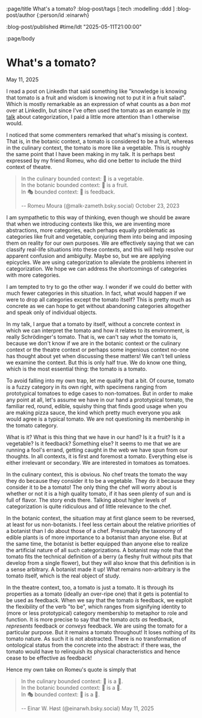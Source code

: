 :page/title What's a tomato?
:blog-post/tags [:tech :modelling :ddd ]
:blog-post/author {:person/id :einarwh}

:blog-post/published #time/ldt "2025-05-11T21:00:00"

:page/body

# What's a tomato?

<p class="blog-post-date">May 11, 2025</p>

I read a post on LinkedIn that said something like "knowledge is knowing that tomato is a fruit and wisdom is knowing not to put it in a fruit salad". Which is mostly remarkable as an expression of what counts as a _bon mot_ over at LinkedIn, but since I've often used the tomato as an example in [my talk](https://www.youtube.com/watch?v=SAWVPCO575k) about categorization, I paid a little more attention than I otherwise would.

I noticed that some commenters remarked that what's missing is context. That is, in the botanic context, a tomato is considered to be a fruit, whereas in the culinary context, the tomato is more like a vegetable. This is roughly the same point that I have been making in my talk. It is perhaps best expressed by my friend Romeu, who did one better to include the third context of theatre.

> In the culinary bounded context: 🍅 is a vegetable.<br/>
> In the botanic bounded context: 🍅 is a fruit.<br/>
> In 🎭 bounded context: 🍅 is feedback.<br/>
>
> -- Romeu Moura (@malk-zameth.bsky.social) October 23, 2023

I am sympathetic to this way of thinking, even though we should be aware that when we introducing contexts like this, we are inventing more abstractions, more categories, each perhaps equally problematic as categories like fruit and vegetable, conjuring them into being and imposing them on reality for our own purposes. We are effectively saying that we can classify real-life situations into these contexts, and this will help resolve our apparent confusion and ambiguity. Maybe so, but we are applying epicycles. We are using categorization to alleviate the problems inherent in categorization. We hope we can address the shortcomings of categories with more categories.

I am tempted to try to go the other way. I wonder if we could do better with much fewer categories in this situation. In fact, what would happen if we were to drop all categories except the tomato itself? This is pretty much as concrete as we can hope to get without abandoning categories altogether and speak only of individual objects.

In my talk, I argue that a tomato by itself, without a concrete context in which we can interpret the tomato and how it relates to its environment, is really Schrödinger's tomato. That is, we can't say _what_ the tomato is, because we don't know if we are in the botanic context or the culinary context or the theatre context or perhaps some ingenious context no-one has thought about yet when discussing these matters! We can't tell unless we examine the context. But this is only half true. We do know one thing, which is the most essential thing: the tomato is a tomato.

To avoid falling into my own trap, let me qualify that a bit. Of course, tomato is a fuzzy category in its own right, with specimens ranging from prototypical tomatoes to edge cases to non-tomatoes. But in order to make any point at all, let's assume we have in our hand a prototypical tomato, the familiar red, round, edible, squishy thing that finds good usage when you are making pizza sauce, the kind which pretty much everyone you ask would agree is a typical tomato. We are not questioning its membership in the tomato category.

What is it? What is this thing that we have in our hand? Is it a fruit? Is it a vegetable? Is it feedback? Something else? It seems to me that we are running a fool's errand, getting caught in the web we have spun from our thoughts. In all contexts, it is first and foremost a tomato. Everything else is either irrelevant or secondary. We are interested in tomatoes as tomatoes.

In the culinary context, this is obvious. No chef treats the tomato the way they do because they consider it to be a vegetable. They do it because they consider it to be a tomato! The only thing the chef will worry about is whether or not it is a high quality tomato, if it has seen plenty of sun and is full of flavor. The story ends there. Talking about higher levels of categorization is quite ridiculous and of little relevance to the chef.

In the botanic context, the situation may at first glance seem to be reversed, at least for us non-botanists. I feel less certain about the relative priorities of a botanist than I do about those of a chef. Presumably the taxonomy of edible plants is of more importance to a botanist than anyone else. But at the same time, the botanist is better equipped than anyone else to realize the artificial nature of all such categorizations. A botanist may note that the tomato fits the technical definition of a berry (a fleshy fruit without pits that develop from a single flower), but they will also know that this definition is in a sense arbitrary. A botanist made it up! What remains non-arbitrary is the tomato itself, which is the real object of study.

In the theatre context, too, a tomato is just a tomato. It is through its properties as a tomato (ideally an over-ripe one) that it gets is potential to be used as feedback. When we say that the tomato _is_ feedback, we exploit the flexibility of the verb "to be", which ranges from signifying identity to (more or less prototypical) category membership to metaphor to role and function. It is more precise to say that the tomato _acts as_ feedback, _represents_ feedback or _conveys_ feedback. We are using the tomato for a particular purpose. But it remains a tomato throughout! It loses nothing of its tomato nature. As such it is not abstracted. There is no transformation of ontological status from the concrete into the abstract: if there was, the tomato would have to relinquish its physical characteristics and hence cease to be effective as feedback!

Hence my own take on Romeu's quote is simply that

> In the culinary bounded context: 🍅 is a 🍅.<br/>
> In the botanic bounded context: 🍅 is a 🍅.<br/>
> In 🎭 bounded context: 🍅 is a 🍅.<br/>
>
> -- Einar W. Høst (@einarwh.bsky.social) May 11, 2025
